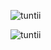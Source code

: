 <p><img align="center" src="https://github-readme-stats.vercel.app/api/top-langs?username=tuntii&show_icons=true&locale=en&layout=compact" alt="tuntii" /></p>
<p><img align="center" src="https://github-readme-streak-stats.herokuapp.com/?user=tuntii&" alt="tuntii" /></p>
